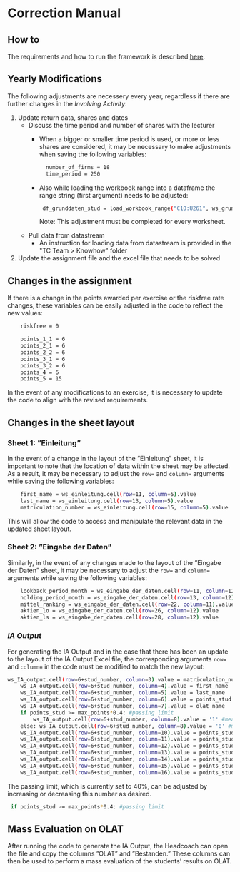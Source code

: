 # Correction Manual

## How to
The requirements and how to run the framework is described [here](README.md).

## Yearly Modifications
The following adjustments are necessery every year, regardless if there are further changes in the *Involving Activity*:
1.	Update return data, shares and dates
    - Discuss the time period and number of shares with the lecturer
        - When a bigger or smaller time period is used, or more or less shares are considered, it may be necessary to make adjustments when saving the following variables:

          ```bash
            number_of_firms = 18
            time_period = 250
          ```
         - Also while loading the workbook range into a dataframe the range string (first argument) needs to be adjusted:
           ```bash
            df_grunddaten_stud = load_workbook_range("C10:U261", ws_grunddaten_stud, with_index=True, index_name="Datum ")
           ```
            Note: This adjustment must be completed for every worksheet.
    - Pull data from datastream
         - An instruction for loading data from datastream is provided in the "TC Team > Knowhow" folder
3.	Update the assignment file and the excel file that needs to be solved

## Changes in the assignment
If there is a change in the points awarded per exercise or the riskfree rate changes, these variables can be easily adjusted in the code to reflect the new values:
```bash
    riskfree = 0

    points_1_1 = 6
    points_2_1 = 6
    points_2_2 = 6
    points_3_1 = 6
    points_3_2 = 6
    points_4 = 6
    points_5 = 15
```
In the event of any modifications to an exercise, it is necessary to update the code to align with the revised requirements.

## Changes in the sheet layout

### Sheet 1: ”Einleitung”
In the event of a change in the layout of the ”Einleitung” sheet, it is important to note that the location of data within the sheet may be affected. As a result, it may be necessary to adjust the `row=` and `column=` arguments while saving the following variables:
```bash
    first_name = ws_einleitung.cell(row=11, column=5).value
    last_name = ws_einleitung.cell(row=13, column=5).value
    matriculation_number = ws_einleitung.cell(row=15, column=5).value
```
This will allow the code to access and manipulate the relevant data in the updated sheet layout.

### Sheet 2: ”Eingabe der Daten”
Similarly, in the event of any changes made to the layout of the ”Eingabe der Daten” sheet, it may be necessary to adjust the `row=` and `column=` arguments while saving the following variables:
```bash
    lookback_period_month = ws_eingabe_der_daten.cell(row=11, column=12).value
    holding_period_month = ws_eingabe_der_daten.cell(row=13, column=12).value
    mittel_ranking = ws_eingabe_der_daten.cell(row=22, column=11).value
    aktien_lo = ws_eingabe_der_daten.cell(row=26, column=12).value
    aktien_ls = ws_eingabe_der_daten.cell(row=28, column=12).value
```

### *IA Output*
For generating the IA Output and in the case that there has been an update to the layout of the IA Output Excel file, the corresponding arguments `row=` and `column=` in the code must be modified to match the new layout:
```bash
ws_IA_output.cell(row=6+stud_number, column=3).value = matriculation_number
    ws_IA_output.cell(row=6+stud_number, column=4).value = first_name
    ws_IA_output.cell(row=6+stud_number, column=5).value = last_name
    ws_IA_output.cell(row=6+stud_number, column=6).value = points_stud
    ws_IA_output.cell(row=6+stud_number, column=7).value = olat_name
    if points_stud >= max_points*0.4: #passing limit
        ws_IA_output.cell(row=6+stud_number, column=8).value = '1' #means passed
    else: ws_IA_output.cell(row=6+stud_number, column=8).value = '0' #means failed
    ws_IA_output.cell(row=6+stud_number, column=10).value = points_stud_1_1
    ws_IA_output.cell(row=6+stud_number, column=11).value = points_stud_2_1
    ws_IA_output.cell(row=6+stud_number, column=12).value = points_stud_2_2
    ws_IA_output.cell(row=6+stud_number, column=13).value = points_stud_3_1
    ws_IA_output.cell(row=6+stud_number, column=14).value = points_stud_3_2
    ws_IA_output.cell(row=6+stud_number, column=15).value = points_stud_4
    ws_IA_output.cell(row=6+stud_number, column=16).value = points_stud_5
```

The passing limit, which is currently set to 40%, can be adjusted by increasing or decreasing this number as desired.
```bash
 if points_stud >= max_points*0.4: #passing limit
```

## Mass Evaluation on OLAT
After running the code to generate the IA Output, the Headcoach can open the file and copy the columns ”OLAT” and ”Bestanden.” These columns can then be used to
perform a mass evaluation of the students’ results on OLAT.
